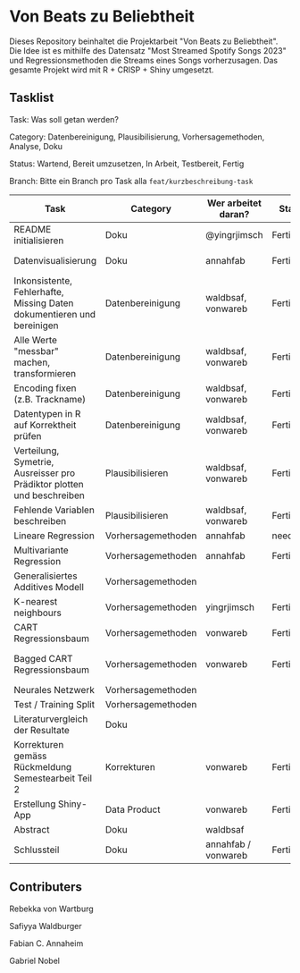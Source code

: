 # Von Beats zu Beliebtheit

Dieses Repository beinhaltet die Projektarbeit "Von Beats zu Beliebtheit". Die Idee ist es mithilfe des Datensatz "Most Streamed Spotify Songs 2023" und Regressionsmethoden die Streams eines Songs vorherzusagen. Das gesamte Projekt wird mit R + CRISP + Shiny umgesetzt.

## Tasklist
Task: Was soll getan werden?


Category: Datenbereinigung, Plausibilisierung, Vorhersagemethoden, Analyse, Doku


Status: Wartend, Bereit umzusetzen, In Arbeit, Testbereit, Fertig


Branch: Bitte ein Branch pro Task alla `feat/kurzbeschreibung-task`



| Task | Category | Wer arbeitet daran? | Status | Branch|
|--|--|--|--|--|
| README initialisieren | Doku | @yingrjimsch | Fertig | main |
| Datenvisualisierung | Doku | annahfab | Fertig | feat/data-visualization |
| Inkonsistente, Fehlerhafte, Missing Daten dokumentieren und bereinigen | Datenbereinigung | waldbsaf, vonwareb | Fertig | feat/data-cleaning-task
| Alle Werte "messbar" machen, transformieren | Datenbereinigung | waldbsaf, vonwareb | Fertig | feat/data-cleaning-task
| Encoding fixen (z.B. Trackname) | Datenbereinigung | waldbsaf, vonwareb | Fertig |m feat/data-cleaning-task
| Datentypen in R auf Korrektheit prüfen | Datenbereinigung | waldbsaf, vonwareb | Fertig | feat/data-cleaning-task
| Verteilung, Symetrie, Ausreisser pro Prädiktor plotten und beschreiben | Plausibilisieren | waldbsaf, vonwareb | Fertig | feat/data-cleaning-task
| Fehlende Variablen beschreiben | Plausibilisieren | waldbsaf, vonwareb | Fertig | feat/data-cleaning-task
| Lineare Regression | Vorhersagemethoden | annahfab | needless? |
| Multivariante Regression | Vorhersagemethoden | annahfab | Fertig | feat/models
| Generalisiertes Additives Modell | Vorhersagemethoden | | |
| K-nearest neighbours | Vorhersagemethoden | yingrjimsch | Fertig |
| CART Regressionsbaum | Vorhersagemethoden | vonwareb | Fertig| feat/regression-tree-task
| Bagged CART Regressionsbaum | Vorhersagemethoden | vonwareb| Fertig| feat/bagged-regression-tree-task
| Neurales Netzwerk | Vorhersagemethoden | | |
| Test / Training Split | Vorhersagemethoden | | |
| Literaturvergleich der Resultate | Doku | | |
| Korrekturen gemäss Rückmeldung Semestearbeit Teil 2 | Korrekturen | vonwareb | Fertig | fix/corrections-according-review-part-2
| Erstellung Shiny- App | Data Product | vonwareb | Fertig | feat/spotify-songs-app
| Abstract | Doku | waldbsaf | | 
| Schlussteil | Doku | annahfab / vonwareb | Fertig | 

## Contributers
Rebekka von Wartburg


Safiyya Waldburger


Fabian C. Annaheim


Gabriel Nobel

